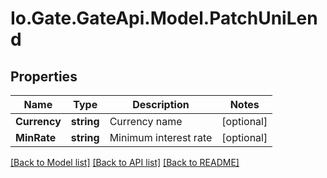 
# Io.Gate.GateApi.Model.PatchUniLend

## Properties

Name | Type | Description | Notes
------------ | ------------- | ------------- | -------------
**Currency** | **string** | Currency name | [optional] 
**MinRate** | **string** | Minimum interest rate | [optional] 

[[Back to Model list]](../README.md#documentation-for-models)
[[Back to API list]](../README.md#documentation-for-api-endpoints)
[[Back to README]](../README.md)
